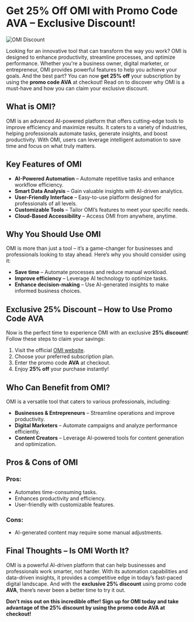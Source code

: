 # Get 25% Off OMI with Promo Code AVA – Exclusive Discount!

![OMI Discount](https://imgur.com/a/ZcYn8O9)

Looking for an innovative tool that can transform the way you work? OMI is designed to enhance productivity, streamline processes, and optimize performance. Whether you're a business owner, digital marketer, or entrepreneur, OMI provides powerful features to help you achieve your goals. And the best part? You can now **get 25% off** your subscription by using the **promo code AVA** at checkout! Read on to discover why OMI is a must-have and how you can claim your exclusive discount.

## What is OMI?

OMI is an advanced AI-powered platform that offers cutting-edge tools to improve efficiency and maximize results. It caters to a variety of industries, helping professionals automate tasks, generate insights, and boost productivity. With OMI, users can leverage intelligent automation to save time and focus on what truly matters.

## Key Features of OMI

- **AI-Powered Automation** – Automate repetitive tasks and enhance workflow efficiency.
- **Smart Data Analysis** – Gain valuable insights with AI-driven analytics.
- **User-Friendly Interface** – Easy-to-use platform designed for professionals of all levels.
- **Customizable Tools** – Tailor OMI’s features to meet your specific needs.
- **Cloud-Based Accessibility** – Access OMI from anywhere, anytime.

## Why You Should Use OMI

OMI is more than just a tool – it’s a game-changer for businesses and professionals looking to stay ahead. Here’s why you should consider using it:

- **Save time** – Automate processes and reduce manual workload.
- **Improve efficiency** – Leverage AI technology to optimize tasks.
- **Enhance decision-making** – Use AI-generated insights to make informed business choices.

## Exclusive 25% Discount – How to Use Promo Code AVA

Now is the perfect time to experience OMI with an exclusive **25% discount**! Follow these steps to claim your savings:

1. Visit the official [OMI website]([https://www.omi.ai/](https://www.wava.ai/)).
2. Choose your preferred subscription plan.
3. Enter the promo code **AVA** at checkout.
4. Enjoy **25% off** your purchase instantly!

## Who Can Benefit from OMI?

OMI is a versatile tool that caters to various professionals, including:

- **Businesses & Entrepreneurs** – Streamline operations and improve productivity.
- **Digital Marketers** – Automate campaigns and analyze performance efficiently.
- **Content Creators** – Leverage AI-powered tools for content generation and optimization.

## Pros & Cons of OMI

### Pros:
- Automates time-consuming tasks.
- Enhances productivity and efficiency.
- User-friendly with customizable features.

### Cons:
- AI-generated content may require some manual adjustments.

## Final Thoughts – Is OMI Worth It?

OMI is a powerful AI-driven platform that can help businesses and professionals work smarter, not harder. With its automation capabilities and data-driven insights, it provides a competitive edge in today’s fast-paced digital landscape. And with the **exclusive 25% discount** using promo code **AVA**, there’s never been a better time to try it out.

**Don’t miss out on this incredible offer! Sign up for OMI today and take advantage of the 25% discount by using the promo code AVA at checkout!**
